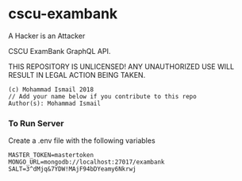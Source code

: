 # cscu-exambank
A Hacker is an Attacker

CSCU ExamBank GraphQL API.

THIS REPOSITORY IS UNLICENSED! ANY UNAUTHORIZED USE WILL RESULT IN LEGAL ACTION BEING TAKEN.
```
(c) Mohammad Ismail 2018
// Add your name below if you contribute to this repo
Author(s): Mohammad Ismail
```

### To Run Server
Create a .env file with the following variables
```
MASTER_TOKEN=mastertoken
MONGO_URL=mongodb://localhost:27017/exambank
SALT=3^dMjq&7YDW!MAjF94bDYeamy6Nkrwj
```
